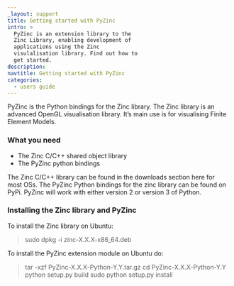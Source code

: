 ```yaml
---
_layout: support
title: Getting started with PyZinc
intro: >
  PyZinc is an extension library to the
  Zinc Library, enabling development of
  applications using the Zinc
  visulalisation library. Find out how to
  get started.
description:
navtitle: Getting started with PyZinc
categories:
  - users guide
---
```

PyZinc is the Python bindings for the Zinc library. The Zinc library is an advanced OpenGL visualisation library. It’s main use is for visualising Finite Element Models.

### What you need

- The Zinc C/C++ shared object library
- The PyZinc python bindings

The Zinc C/C++ library can be found in the downloads section here for most OSs. The PyZinc Python bindings for the zinc library can be found on PyPi. PyZinc will work with either version 2 or version 3 of Python.

### Installing the Zinc library and PyZinc

To install the Zinc library on Ubuntu:

> sudo dpkg -i zinc-X.X.X-x86_64.deb

To install the PyZinc extension module on Ubuntu do:

> tar -xzf PyZinc-X.X.X-Python-Y.Y.tar.gz
> cd PyZinc-X.X.X-Python-Y.Y
> python setup.py build
> sudo python setup.py install
